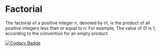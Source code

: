 # Factorial
The factorial of a positive integer n, denoted by n!, is the product of all positive integers less than or equal to n: For example, The value of 0! is 1, according to the convention for an empty product.

[![Codacy Badge](https://app.codacy.com/project/badge/Grade/197c10f38aae4f7ea58120beabc52695)](https://www.codacy.com/manual/stepin104794/Factorial?utm_source=github.com&amp;utm_medium=referral&amp;utm_content=stepin104794/Factorial&amp;utm_campaign=Badge_Grade)
